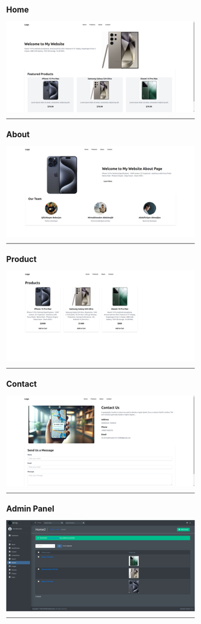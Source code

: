 ## Home

![home.png](Readme%20Image%2Fhome.png)<hr />

## About

![about.png](Readme%20Image%2Fabout.png)<hr />

## Product

![product.png](Readme%20Image%2Fproduct.png)<hr />

## Contact

![contact.png](Readme%20Image%2Fcontact.png)<hr />

## Admin Panel

![adminka.png](Readme%20Image%2Fadminka.png) <hr />